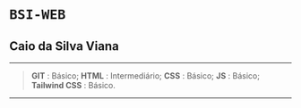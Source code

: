 # `BSI-WEB`

## **Caio da Silva Viana**

****

> **GIT** : Básico;
> **HTML** : Intermediário;
> **CSS** : Básico;
> **JS** : Básico;
> **Tailwind CSS** : Básico.

****
